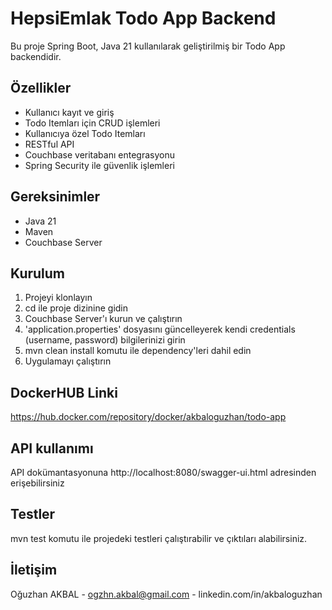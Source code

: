 # HepsiEmlak Todo App Backend
Bu proje Spring Boot, Java 21 kullanılarak geliştirilmiş bir Todo App backendidir.

## Özellikler
- Kullanıcı kayıt ve giriş
- Todo Itemları için CRUD işlemleri
- Kullanıcıya özel Todo Itemları
- RESTful API
- Couchbase veritabanı entegrasyonu
- Spring Security ile güvenlik işlemleri

## Gereksinimler
- Java 21
- Maven
- Couchbase Server

## Kurulum
1. Projeyi klonlayın
2. cd ile proje dizinine gidin
3. Couchbase Server'ı kurun ve çalıştırın
4. 'application.properties' dosyasını güncelleyerek kendi credentials (username, password) bilgilerinizi girin
5. mvn clean install komutu ile dependency'leri dahil edin
6. Uygulamayı çalıştırın

## DockerHUB Linki
https://hub.docker.com/repository/docker/akbaloguzhan/todo-app

## API kullanımı
API dokümantasyonuna http://localhost:8080/swagger-ui.html adresinden erişebilirsiniz

## Testler
mvn test komutu ile projedeki testleri çalıştırabilir ve çıktıları alabilirsiniz.

## İletişim
Oğuzhan AKBAL - ogzhn.akbal@gmail.com - linkedin.com/in/akbaloguzhan
